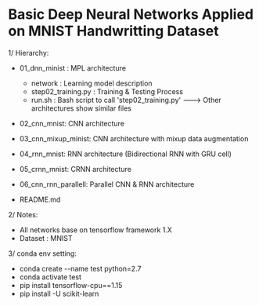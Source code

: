 # Basic Deep Neural Networks Applied on MNIST Handwritting Dataset

1/ Hierarchy:
 + 01_dnn_minist	: MPL architecture
     + network : Learning model description
     + step02_training.py : Training & Testing Process
     + run.sh : Bash script to call 'step02_training.py'
 ---> Other architectures show similar files

 + 02_cnn_mnist:         CNN architecture	
 + 03_cnn_mixup_minist:  CNN architecture with mixup data augmentation
 + 04_rnn_mnist:         RNN architecture (Bidirectional RNN with GRU cell)
 + 05_crnn_mnist:        CRNN architecture
 + 06_cnn_rnn_parallell: Parallel CNN & RNN architecture
 + README.md
 
2/ Notes:
 + All networks base on tensorflow framework 1.X
 + Dataset : MNIST
 
3/ conda env setting:
+ conda create --name test python=2.7
+ conda activate test
+ pip install tensorflow-cpu==1.15
+ pip install -U scikit-learn
